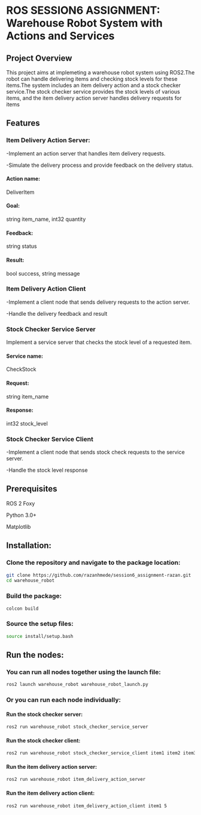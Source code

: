 # ROS SESSION6 ASSIGNMENT: Warehouse Robot System with Actions and Services

## Project Overview

This project aims at implemeting a warehouse robot system using ROS2.The robot can handle delivering items and checking stock levels for these items.The system includes an item delivery action and a stock checker service.The stock checker service provides the stock levels of various items, and the item delivery action server handles delivery requests for items

## Features

### Item Delivery Action Server:
-Implement an action server that handles item delivery requests.

-Simulate the delivery process and provide feedback on the delivery status.
#### Action name:
 DeliverItem
#### Goal:
 string item_name, int32 quantity
#### Feedback:
 string status
#### Result:
 bool success, string message

### Item Delivery Action Client
-Implement a client node that sends delivery requests to the action server.

-Handle the delivery feedback and result

### Stock Checker Service Server
Implement a service server that checks the stock level of a requested item.
#### Service name: 
CheckStock
#### Request: 
string item_name
#### Response: 
int32 stock_level

### Stock Checker Service Client
-Implement a client node that sends stock check requests to the service server.

-Handle the stock level response

## Prerequisites

ROS 2 Foxy 

Python 3.0+

Matplotlib

## Installation:

### Clone the repository and navigate to the package location:

```bash
git clone https://github.com/razanhmede/session6_assignment-razan.git 
cd warehouse_robot
```
### Build the package:

```bash
colcon build
```
### Source the setup files:

```bash
source install/setup.bash
```
## Run the nodes:

### You can run all nodes together using the launch file:

```bash
ros2 launch warehouse_robot warehouse_robot_launch.py
```
### Or you can run each node individually:

#### Run the stock checker server:

```bash
ros2 run warehouse_robot stock_checker_service_server
```
#### Run the stock checker client:

```bash
ros2 run warehouse_robot stock_checker_service_client item1 item2 item3
```
#### Run the item delivery action server:

```bash
ros2 run warehouse_robot item_delivery_action_server
```
#### Run the item delivery action client:

```bash
ros2 run warehouse_robot item_delivery_action_client item1 5
```



